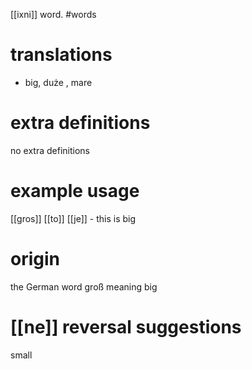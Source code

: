 [[ixni]] word.
#words
# translations
- big, duże , mare
# extra definitions
no extra definitions 
# example usage
[[gros]] [[to]] [[je]] - this is big
# origin
the German word groß meaning big
# [[ne]] reversal suggestions
small